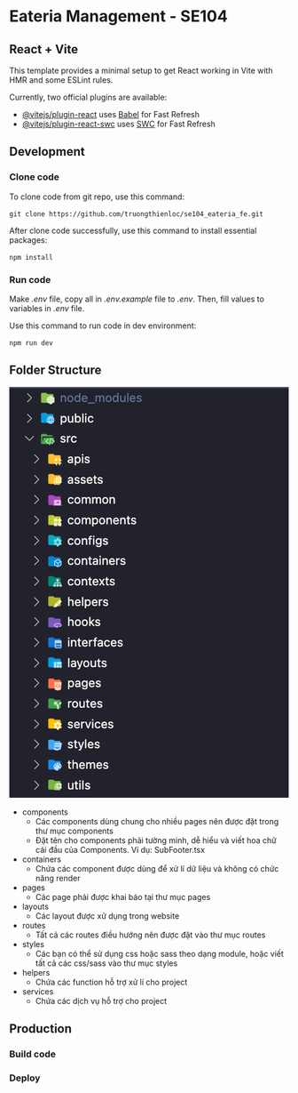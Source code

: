 # Eateria Management - SE104

## React + Vite

This template provides a minimal setup to get React working in Vite with HMR and some ESLint rules.

Currently, two official plugins are available:

- [@vitejs/plugin-react](https://github.com/vitejs/vite-plugin-react/blob/main/packages/plugin-react/README.md) uses [Babel](https://babeljs.io/) for Fast Refresh
- [@vitejs/plugin-react-swc](https://github.com/vitejs/vite-plugin-react-swc) uses [SWC](https://swc.rs/) for Fast Refresh

## Development

### Clone code

To clone code from git repo, use this command:

```shell
git clone https://github.com/truongthienloc/se104_eateria_fe.git
```

After clone code successfully, use this command to install essential packages:

```shell
npm install
```

### Run code

Make *.env* file, copy all in *.env.example* file to *.env*.
Then, fill values to variables in *.env* file.

Use this command to run code in dev environment:

```shell
npm run dev
```

## Folder Structure

![Folder structure](/docs/folder_structure.png)

- components
    - Các components dùng chung cho nhiều pages nên được đặt trong thư mục components
    - Đặt tên cho components phải tường minh, dễ hiểu và viết hoa chữ cái đầu của Components. Ví dụ: SubFooter.tsx
- containers
    - Chứa các component được dùng để xử lí dữ liệu và không có chức năng render
- pages
    - Các page phải được khai báo tại thư mục pages
- layouts
    - Các layout được xử dụng trong website
- routes
    - Tất cả các routes điều hướng nên được đặt vào thư mục routes
- styles
    - Các bạn có thể sử dụng css hoặc sass theo dạng module, hoặc viết tất cả các css/sass vào thư mục styles
- helpers
    - Chứa các function hỗ trợ xử lí cho project
- services
    - Chứa các dịch vụ hỗ trợ cho project

## Production

### Build code

### Deploy